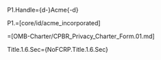 P1.Handle={d-}Acme{-d}

P1.=[core/id/acme_incorporated]

=[OMB-Charter/CPBR_Privacy_Charter_Form.01.md]

Title.1.6.Sec={NoFCRP.Title.1.6.Sec}